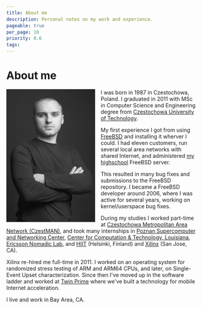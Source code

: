 ```yaml
---
title: About me
description: Personal notes on my work and experience.
pageable: true
per_page: 10
priority: 0.6
tags:
---
```


# About me

<img style="float: left; margin-right: 15px;" src="/img/small_IMG_1394.jpg">
<!--
<img style="float: left; padding-right: 3%;" src="/img/small_IMG_1405.jpg">
<img style="float: left; padding-right: 3%;" src="/img/small_IMG_1440.jpg">
<img style="float: left; padding-right: 3%;" src="/img/small_IMG_1428.jpg">
-->

I was born in 1987 in Czestochowa, Poland.
I graduated in 2011 with MSc in Computer Science and Engineering degree from
[Czestochowa University of Technology](http://www.pcz.pl/en/).

My first experience I got from using
[FreeBSD](http://www.freebsd.org) and installing it wherver I could.
I had eleven customers, run several local area networks with shared Internet,
and administered [my highschool](http://www.norwid.net) FreeBSD server.

This resulted in many bug fixes and submissions to the FreeBSD repository.
I became a FreeBSD developer around 2006, where I was active for several
years, working on kernel/userspace bug fixes.

During my studies I worked part-time at
[Czestochowa Metropolitan Area Network (CzestMAN)](http://k2.pcz.czest.pl),
and took many internships in
[Poznan Supercomputer and Networking Center](http://www.man.poznan.pl/online/en/),
[Center for Computation & Technology, Louisiana](https://www.cct.lsu.edu),
[Ericsson Nomadic Lab](https://www.ericsson.com/fi),
and [HIIT](https://www.hiit.fi) (Helsinki, Finland) and
[Xilinx](http://www.xilinx.com) (San Jose, CA).

Xilinx re-hired me full-time in 2011. I worked on an operating system for
randomized stress testing of ARM and ARM64 CPUs, and later, on Single-Event
Upset characterization. Since then I've moved up in the software ladder and worked at
[Twin&nbsp;Prime](http://www.twinprime.com) where we've built a technology for
mobile Internet acceleration.

I live and work in Bay Area, CA.

<span hidden id="active_page_name">about</span>
